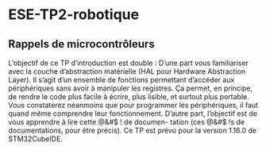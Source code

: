 # ESE-TP2-robotique
## Rappels de microcontrôleurs

L’objectif de ce TP d’introduction est double :
D’une part vous familiariser avec la couche d’abstraction matérielle (HAL pour
Hardware Abstraction Layer).
Il s’agit d’un ensemble de fonctions permettant d’accéder aux périphériques
sans avoir à manipuler les registres. Ça permet, en principe, de rendre le code
plus facile à écrire, plus lisible, et surtout plus portable.
Vous constaterez néanmoins que pour programmer les périphériques, il faut
quand même comprendre leur fonctionnement.
D’autre part, l’objectif est de vous apprendre à lire cette @&#$ ! de documen-
tation (ces @&#$ !s de documentations, pour être précis).
Ce TP est prévu pour la version 1.16.0 de STM32CubeIDE.
